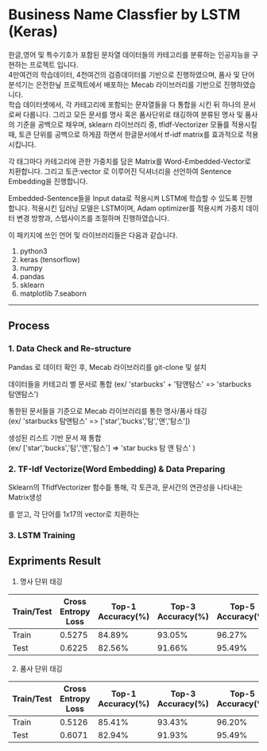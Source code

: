 # Business Name Classfier by LSTM (Keras) 

한글,영어 및 특수기호가 포함된 문자열 데이터들의 카테고리를 분류하는 인공지능을 구현하는 프로젝트 입니다.   
4만여건의 학습데이터, 4천여건의 검증데이터를 기반으로 진행하였으며, 품사 및 단어 분석기는 은전한닢 프로젝트에서 배포하는 Mecab 라이브러리를 기반으로 진행하였습니다.   
학습 데이터셋에서, 각 카테고리에 포함되는 문자열들을 다 통합을 시킨 뒤 하나의 문서로써 다룹니다. 그리고 모든 문서를 명사 혹은 품사단위로 태깅하여 분류된 명사 및 품사의 기준을 공백으로 채우며, sklearn 라이브러리 중, tfidf-Vectorizer 모듈를 적용시킬 때, 토큰 단위를 공백으로 하게끔 하면서 한글문서에서 tf-idf matrix를 효과적으로 적용시킵니다.   

각 태그마다 카테고리에 관한 가중치를 담은 Matrix를 Word-Embedded-Vector로 치환합니다. 그리고 토큰:vector 로 이루어진 딕셔너리을 선언하여 Sentence Embedding을 진행합니다.   

Embedded-Sentence들을 Input data로 적용시켜 LSTM에 학습할 수 있도록 진행합니다. 적용시킨 딥러닝 모델은 LSTM이며, Adam optimizer를 적용시켜 가중치 데이터 변경 방향과, 스텝사이즈를 조절하며 진행하였습니다.   
   
   
이 패키지에 쓰인 언어 및 라이브러리들은 다음과 같습니다.   
1. python3   
2. keras (tensorflow)
3. numpy   
4. pandas   
5. sklearn
6. matplotlib
7.seaborn


* * *


## Process   


### 1. Data Check and Re-structure   
   Pandas 로 데이터 확인 후, Mecab 라이브러리를 git-clone 및 설치   
            
   데이터들을 카테고리 별 문서로 통합 (ex/ 'starbucks' + '탐앤탐스' => 'starbucks 탐앤탐스')   
      
   통한된 문서들을 기준으로 Mecab 라이브러리를 통한 명사/품사 태깅   
   (ex/ 'starbucks 탐앤탐스' => ['star','bucks','탐','앤','탐스']) 
      
   생성된 리스트 기반 문서 재 통합   
   (ex/ ['star','bucks','탐','앤','탐스'] => 'star bucks 탐 앤 탐스' )
   
   
### 2. TF-Idf Vectorize(Word Embedding) & Data Preparing   
   Sklearn의 TfidfVectorizer 함수틑 통해, 각 토큰과, 문서간의 연관성을 나타내는 Matrix생성   
      
   를 얻고, 각 단어를 1x17의 vector로 치환하는


### 3. LSTM Training  





## Expriments Result  


1. 명사 단위 태깅   

|Train/Test|Cross Entropy Loss|Top-1 Accuracy(%)|Top-3 Accuracy(%)|Top-5 Accuracy(%)|F1 Score|
|------|------|---|---|---|---|
|Train|0.5275|84.89%|93.05%|96.27%|0.8484|
|Test|0.6225|82.56%|91.66%|95.49%|0.8216|


2. 품사 단위 태깅   

|Train/Test|Cross Entropy Loss|Top-1 Accuracy(%)|Top-3 Accuracy(%)|Top-5 Accuracy(%)|F1 Score|
|------|------|---|---|---|---|
|Train|0.5126|85.41%|93.43%|96.20%|0.8534|
|Test|0.6071|82.94%|91.93%|95.49%|0.8254|
